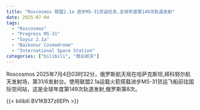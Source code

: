 ```yaml
---
title: "Roscosmos 联盟2.1a 进步MS-31货运任务,全球年度第149次轨道发射"
date: 2025-07-04
tags:
  - "Roscosmos"
  - "Progress MS-31"
  - "Soyuz 2.1a"
  - "Baikonur Cosmodrome"
  - "International Space Station"
categories: ["bilibili", "商业航天"]
---
```


Roscosmos
2025年7月4日03时32分，俄罗斯航天局在哈萨克斯坦,拜科努尔航天发射场，第31/6发射台。使用联盟2.1a运载火箭搭载进步MS-31货运飞船前往国际空间站，这是全球年度第149次轨道发射,俄罗斯第8次。

{{< bilibili BV1KB37z6EPh >}}